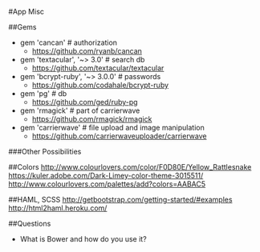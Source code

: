 #App Misc

##Gems
* gem 'cancan' # authorization
  * https://github.com/ryanb/cancan
* gem 'textacular', '~> 3.0' # search db
  * https://github.com/textacular/textacular
* gem 'bcrypt-ruby', '~> 3.0.0' # passwords
  * https://github.com/codahale/bcrypt-ruby
* gem 'pg' # db
  * https://github.com/ged/ruby-pg
* gem 'rmagick' # part of carrierwave
  * https://github.com/rmagick/rmagick
* gem 'carrierwave' # file upload and image manipulation
  * https://github.com/carrierwaveuploader/carrierwave

###Other Possibilities

##Colors
http://www.colourlovers.com/color/F0D80E/Yellow_Rattlesnake
https://kuler.adobe.com/Dark-Limey-color-theme-3015511/
http://www.colourlovers.com/palettes/add?colors=AABAC5


##HAML, SCSS
http://getbootstrap.com/getting-started/#examples
http://html2haml.heroku.com/

##Questions
* What is Bower and how do you use it?
